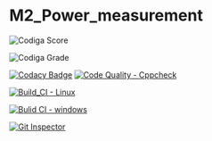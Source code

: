 # M2_Power_measurement

![Codiga Score](https://api.codiga.io/project/32872/score/svg)

![Codiga Grade](https://api.codiga.io/project/32872/status/svg)

[![Codacy Badge](https://api.codacy.com/project/badge/Grade/3bd863c49dc44ca5bac7e2491764b6c4)](https://app.codacy.com/gh/GuptaJuluri22/M2_Power_measurement?utm_source=github.com&utm_medium=referral&utm_content=GuptaJuluri22/M2_Power_measurement&utm_campaign=Badge_Grade_Settings)
[![Code Quality - Cppcheck](https://github.com/GuptaJuluri22/M2_Power_measurement/actions/workflows/c-cpp.yml/badge.svg)](https://github.com/GuptaJuluri22/M2_Power_measurement/actions/workflows/c-cpp.yml)

[![Build_CI - Linux](https://github.com/GuptaJuluri22/M2_Power_measurement/actions/workflows/linux.yml/badge.svg)](https://github.com/GuptaJuluri22/M2_Power_measurement/actions/workflows/linux.yml)

[![Bulid CI - windows](https://github.com/GuptaJuluri22/M2_Power_measurement/actions/workflows/windows.yml/badge.svg)](https://github.com/GuptaJuluri22/M2_Power_measurement/actions/workflows/windows.yml)

[![Git Inspector](https://github.com/GuptaJuluri22/M2_Power_measurement/actions/workflows/gitinspector.yml/badge.svg)](https://github.com/GuptaJuluri22/M2_Power_measurement/actions/workflows/gitinspector.yml)
